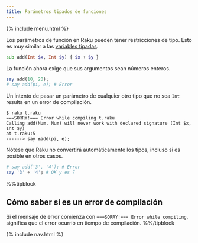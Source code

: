 ```yaml
---
title: Parámetros tipados de funciones
---
```


{% include menu.html %}

Los parámetros de función en Raku pueden tener restricciones de tipo. Esto es muy similar a las [variables tipadas](/es/essentials/typed-variables/type-constraints/).

```raku
sub add(Int $x, Int $y) { $x + $y }
```

La función ahora exige que sus argumentos sean números enteros.

```raku
say add(10, 20);
# say add(pi, e); # Error
```

Un intento de pasar un parámetro de cualquier otro tipo que no sea `Int` resulta en un error de compilación.

```
$ raku t.raku
===SORRY!=== Error while compiling t.raku
Calling add(Num, Num) will never work with declared signature (Int $x, Int $y)
at t.raku:5
------> say ⏏add(pi, e);
```

Nótese que Raku no convertirá automáticamente los tipos, incluso si es posible en otros casos.

```raku
# say add('3', '4'); # Error
say '3' + '4'; # OK y es 7
```

%%tipblock
## Cómo saber si es un error de compilación
Si el mensaje de error comienza con `===SORRY!=== Error while compiling`, significa que el error ocurrió en tiempo de compilación.
%%/tipblock

{% include nav.html %}